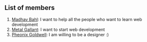 ## List of members

1. [Madhav Bahl](https://github.com/MadhavBahlMD): I want to help all the people who want to learn web development
2. [Metal Gallant](https://github.com/MetalGallent): I want to start web development
3. [Pheonix Goldwell](https://github.com/PhoenixGoldwell): I am willing to be a designer :)
